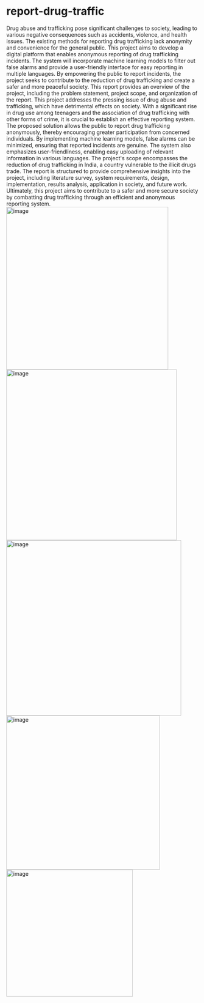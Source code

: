 # report-drug-traffic
Drug abuse and trafficking pose significant challenges to society, leading to various negative consequences such as accidents, violence, and health issues. The existing methods for reporting drug trafficking lack anonymity and convenience for the general public. This project aims to develop a digital platform that enables anonymous reporting of drug trafficking incidents. The system will incorporate machine learning models to filter out false alarms and provide a user-friendly interface for easy reporting in multiple languages. By empowering the public to report incidents, the project seeks to contribute to the reduction of drug trafficking and create a safer and more peaceful society. This report provides an overview of the project, including the problem statement, project scope, and organization of the report. 
This project addresses the pressing issue of drug abuse and trafficking, which have detrimental effects on society. With a significant rise in drug use among teenagers and the association of drug trafficking with other forms of crime, it is crucial to establish an effective reporting system. The proposed solution allows the public to report drug trafficking anonymously, thereby encouraging greater participation from concerned individuals. By implementing machine learning models, false alarms can be minimized, ensuring that reported incidents are genuine. The system also emphasizes user-friendliness, enabling easy uploading of relevant information in various languages. The project's scope encompasses the reduction of drug trafficking in India, a country vulnerable to the illicit drugs trade. The report is structured to provide comprehensive insights into the project, including literature survey, system requirements, design, implementation, results analysis, application in society, and future work. Ultimately, this project aims to contribute to a safer and more secure society by combatting drug trafficking through an efficient and anonymous reporting system.
<img width="425" alt="image" src="https://github.com/chukarupaiya/report-drug-traffic-frontend/assets/102406168/02ebe8c6-65bb-4faa-8705-4e2d63918b08">
<img width="447" alt="image" src="https://github.com/chukarupaiya/report-drug-traffic-frontend/assets/102406168/365ebe1d-d4c7-45e8-bbe9-2b541ecea011">
<img width="459" alt="image" src="https://github.com/chukarupaiya/report-drug-traffic-frontend/assets/102406168/07e12ee1-486e-43e9-8c07-44f40835f55a">
<img width="403" alt="image" src="https://github.com/chukarupaiya/report-drug-traffic-frontend/assets/102406168/7089cebc-35d3-4ad9-a94b-731cf0a801fa">
<img width="332" alt="image" src="https://github.com/chukarupaiya/report-drug-traffic-frontend/assets/102406168/c003151e-64dc-4f8e-839a-d105a3a75139">





